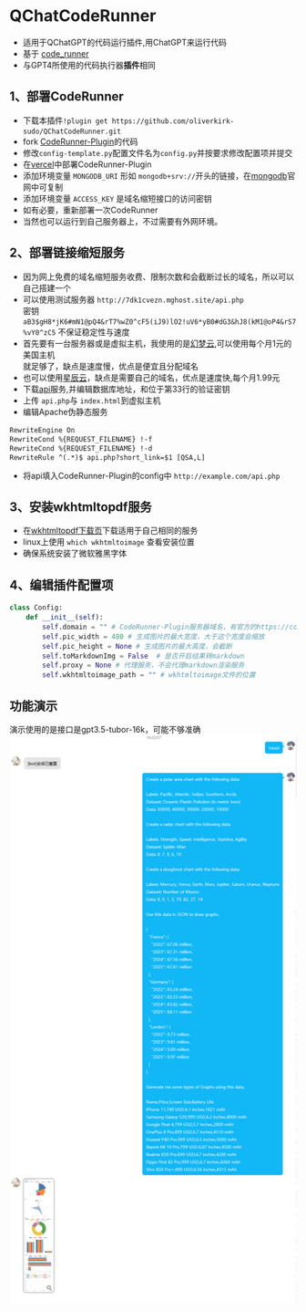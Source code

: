 # QChatCodeRunner
- 适用于QChatGPT的代码运行插件,用ChatGPT来运行代码
- 基于 [code_runner](https://code-runner-plugin.vercel.app/)
- 与GPT4所使用的代码执行器**插件**相同

## 1、部署CodeRunner

- 下载本插件`!plugin get https://github.com/oliverkirk-sudo/QChatCodeRunner.git`
- fork [CodeRunner-Plugin](https://github.com/oliverkirk-sudo/CodeRunner-Plugin/fork)的代码
- 修改`config-template.py`配置文件名为`config.py`并按要求修改配置项并提交
- 在[vercel](https://vercel.com/)中部署CodeRunner-Plugin
- 添加环境变量 `MONGODB_URI` 形如 `mongodb+srv://`开头的链接，在[mongodb](https://www.mongodb.com/zh-cn)官网中可复制
- 添加环境变量 `ACCESS_KEY` 是域名缩短接口的访问密钥
- 如有必要，重新部署一次CodeRunner
- 当然也可以运行到自己服务器上，不过需要有外网环境。

## 2、部署链接缩短服务

- 因为网上免费的域名缩短服务收费、限制次数和会截断过长的域名，所以可以自己搭建一个
- 可以使用测试服务器 `http://7dk1cvezn.mghost.site/api.php` <br>
密钥 `aB3$gH8*jK6#mN1@pQ4&rT7%wZ0^cF5(iJ9)lO2!uV6*yB0#dG3&hJ8(kM1@oP4&rS7%vY0^zC5` 不保证稳定性与速度
- 首先要有一台服务器或是虚拟主机，我使用的是[幻梦云](https://www.menghuany.cn/aff/ZJTWFQKU),可以使用每个月1元的美国主机
<br>就足够了，缺点是速度慢，优点是便宜且分配域名
- 也可以使用[星辰云](https://starxn.com/aff/XUVRIOBP)，缺点是需要自己的域名，优点是速度快,每个月1.99元
- 下载[api](https://pewadw.lanzouy.com/iB35f16ahyti)服务,并编辑数据库地址，和位于第33行的验证密钥
- 上传  `api.php`与 `index.html`到虚拟主机
- 编辑Apache伪静态服务
```text
RewriteEngine On
RewriteCond %{REQUEST_FILENAME} !-f
RewriteCond %{REQUEST_FILENAME} !-d
RewriteRule ^(.*)$ api.php?short_link=$1 [QSA,L]
```
- 将api填入CodeRunner-Plugin的config中 `http://example.com/api.php`

## 3、安装wkhtmltopdf服务

- 在[wkhtmltopdf下载页](https://wkhtmltopdf.org/downloads.html)下载适用于自己相同的服务
- linux上使用 `which wkhtmltoimage` 查看安装位置
- 确保系统安装了微软雅黑字体

## 4、编辑插件配置项

```python
class Config:
    def __init__(self):
        self.domain = "" # CodeRunner-Plugin服务器域名，有官方的https://code-runner-plugin.vercel.app/缺点是被墙
        self.pic_width = 480 # 生成图片的最大宽度，大于这个宽度会缩放
        self.pic_height = None # 生成图片的最大高度，会截断
        self.toMarkdownImg = False  # 是否开启结果转markdown
        self.proxy = None # 代理服务，不会代理markdown渲染服务
        self.wkhtmltoimage_path = "" # wkhtmltoimage文件的位置
```

## 功能演示

演示使用的是接口是gpt3.5-tubor-16k，可能不够准确
![image](./pic/1.png)
